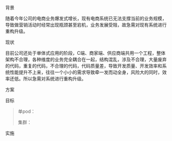 背景

随着今年公司的电商业务爆发式增长，现有电商系统已无法支撑当前的业务规模，导致做营销活动时经常出现瓶颈甚至宕机，业务发展受阻，故急需对现有系统进行重构升级。



现状

目前公司还处于单体式应用的阶段，C端、商家端、供应商端共用一个工程，整体架构不合理，各种维度的业务完全耦合在一起，结构混乱，涉及不合理，大量废弃的代码，重复的代码，不合理的代码，代码质量差，导致开发质量、开发效率和系统性能提升不上来，往往一个小小的需求导致牵一发而动全身，风险大的同时，效率还低。所以急需对系统进行重构升级。



 方案



目标

>  单pod：
>
> 集群：



 实施

